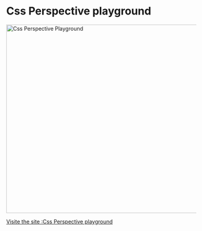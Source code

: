 ﻿# Css Perspective playground
 
<img src="https://i.ibb.co/K0tdMkm/CSS-PERSPECTIVE.png" width="1000" height="500" alt="Css Perspective Playground">


[Visite the site :Css Perspective playground](https://hassan-boulhilt.github.io/Css-Perspective-Playground/)
